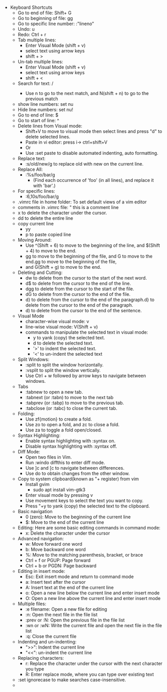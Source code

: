 - Keyboard Shortcuts
  - Go to end of file: Shift+ G 
  - Go to beginning of file: gg 
  - Go to specific line number: :"lineno"
  - Undo: u 
  - Redo: Ctrl + r
  - Tab multiple lines:
    - Enter Visual Mode (shift + v)
    - select text using arrow keys
    - shift + >
  - Un-tab multiple lines: 
    - Enter Visual Mode (shift + v)
    - select text using arrow keys
    - shift + <
  - Search for text: /<search text>
    -  Use n to go to the next match, and N(shift + n) to go to the previous match
  - show line numbers: set nu
  - Hide line numbers: set nu!
  - Go to end of line: $
  - Go to start of line: ^
  - Delete lines from Visual mode:
    - Shift+V to move to visual mode then select lines and press "d" to delete selected lines.
    - Paste in vi editor: press i-> ctrl+shift+V 
    - Or 
    - Use :set paste to disable automated indenting, auto formatting.
  - Replace text:
    - :s/old/new/g to replace old with new on the current line.
  - Replace All:
    - :%s/foo/bar/g
      - (Find each occurrence of 'foo' (in all lines), and replace it with 'bar'.)
  - For specific lines:
    - :6,10s/foo/bar/g
  - .vimrc file in home folder: To set default views of a vim editor 
  - comments in .vimrc file: " this is a comment line
  - x to delete the character under the cursor.
  - dd to delete the entire line
  - copy current line
    - yy
    - p to paste copied line
  - Moving Around:
    - Use ^(Shift + 6) to move to the beginning of the line, and $(Shift + 4) to move to the end.
    - gg to move to the beginning of the file, and G to move to the end.gg to move to the beginning of the file, 
    - and G(Shift + g) to move to the end.
  - Deleting and Cutting:
    - dw to delete from the cursor to the start of the next word.
    - d$ to delete from the cursor to the end of the line.
    - dgg to delete from the cursor to the start of the file.
    - dG to delete from the cursor to the end of the file.
    - d} to delete from the cursor to the end of the paragraph.d} to delete from the cursor to the end of the paragraph.
    - d) to delete from the cursor to the end of the sentence.
  - Visual Mode
    - character-wise visual mode: v
    - line-wise visual mode: V(Shift + v)
    - commands to manipulate the selected text in visual mode:
      - y to yank (copy) the selected text.
      - d to delete the selected text.
      - '>' to indent the selected text.
      - '<' to un-indent the selected text
  - Split Windows:
    - :split to split the window horizontally.
    - :vsplit to split the window vertically.
    - Use Ctrl + w followed by arrow keys to navigate between windows.
  - Tabs
    - :tabnew to open a new tab.
    - :tabnext (or :tabn) to move to the next tab
    - :tabprev (or :tabp) to move to the previous tab.
    - :tabclose (or :tabc) to close the current tab.
  - Folding:
    - Use zf{motion} to create a fold.
    - Use zo to open a fold, and zc to close a fold.
    - Use za to toggle a fold open/closed.
  - Syntax Highlighting:
    - Enable syntax highlighting with :syntax on.
    - Disable syntax highlighting with :syntax off.
  - Diff Mode:
    - Open two files in Vim.
    - Run :windo diffthis to enter diff mode.
    - Use ]c and [c to navigate between differences.
    - Use do to obtain changes from the other window.
  - Copy to system clipboard(known as "+ register) from vim
    - Install gvim
      - sudo apt install vim-gtk3
    - Enter visual mode by pressing v
    - Use movement keys to select the text you want to copy. 
    - Press "+y to yank (copy) the selected text to the clipboard.
  - Basic navigation
    - 0 (zero): Move to the beginning of the current line
    - $: Move to the end of the current line
  - Editing: Here are some basic editing commands in command mode:
    - x: Delete the character under the cursor
  - Advanced navigation:
    - w: Move forward one word
    - b: Move backward one word
    - %: Move to the matching parenthesis, bracket, or brace
    - Ctrl + f or PGUP: Page forward
    - Ctrl + b or PGDN: Page backward
  - Editing in insert mode:
    - Esc: Exit insert mode and return to command mode
    - a: Insert text after the cursor
    - A: Insert text at the end of the current line
    - o: Open a new line below the current line and enter insert mode
    - O: Open a new line above the current line and enter insert mode
  - Multiple files:
    - :e filename: Open a new file for editing
    - :n: Open the next file in the file list
    - :prev or :N: Open the previous file in the file list
    - :wn or :wN: Write the current file and open the next file in the file list
    - :q: Close the current file
  - Indenting and un-indenting:
    - ">>": Indent the current line
    - "<<": un-indent the current line
  - Replacing characters:
    - r: Replace the character under the cursor with the next character you type
    - R: Enter replace mode, where you can type over existing text
  - :set ignorecase to make searches case-insensitive.
  - 